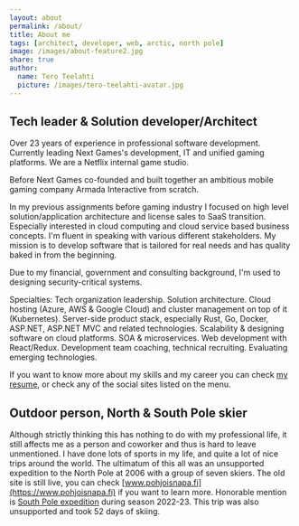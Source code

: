 ```yaml
---
layout: about
permalink: /about/
title: About me
tags: [architect, developer, web, arctic, north pole]
image: /images/about-feature2.jpg
share: true
author:
  name: Tero Teelahti
  picture: /images/tero-teelahti-avatar.jpg
---
```


## Tech leader & Solution developer/Architect

Over 23 years of experience in professional software development. Currently
leading Next Games's development, IT and unified gaming platforms. We are a
Netflix internal game studio.

Before Next Games co-founded and built together an ambitious mobile gaming
company Armada Interactive from scratch.

In my previous assignments before gaming industry I focused on high level
solution/application architecture and license sales to SaaS transition.
Especially interested in cloud computing and cloud service based business
concepts. I'm fluent in speaking with various different stakeholders. My mission
is to develop software that is tailored for real needs and has quality baked in
from the beginning.

Due to my financial, government and consulting background, I'm used to designing
security-critical systems.

Specialties: Tech organization leadership. Solution architecture. Cloud hosting
(Azure, AWS & Google Cloud) and cluster management on top of it (Kubernetes).
Server-side product stack, especially Rust, Go, Docker, ASP.NET, ASP.NET MVC and
related technologies. Scalability & designing software on cloud platforms. SOA &
microservices. Web development with React/Redux. Development team coaching,
technical recruiting. Evaluating emerging technologies.

If you want to know more about my skills and my career you can check
[my resume](/cv/), or check any of the social sites listed on the menu.

## Outdoor person, North & South Pole skier

Although strictly thinking this has nothing to do with my professional life, it
still affects me as a person and coworker and thus is hard to leave unmentioned.
I have done lots of sports in my life, and quite a lot of nice trips around the
world. The ultimatum of this all was an unsupported expedition to the North Pole
at 2006 with a group of seven skiers. The old site is still live, you can check
[www.pohjoisnapa.fi](https://www.pohjoisnapa.fi) if you want to learn more.
Honorable mention is [South Pole expedition](https://3poles.fi) during season
2022-23. This trip was also unsupported and took 52 days of skiing.
